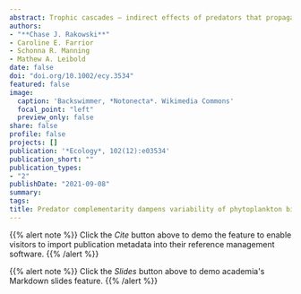 ```yaml
---
abstract: Trophic cascades – indirect effects of predators that propagate down through food webs – have been extensively documented in many ecosystem types. It has also been shown that predator diversity can mediate these trophic cascades, and separately, that herbivore biomass can influence the stability of primary producers. However, whether predator diversity can cause cascading effects on the stability of lower trophic levels has not yet been studied. We conducted a laboratory microcosm experiment and a field mesocosm experiment manipulating the presence and coexistence of two heteropteran predators and measuring their effects on zooplankton herbivores and phytoplankton basal resources. We predicted that if the predators partitioned their zooplankton prey, for example by size, then co-presence of the predators would reduce zooplankton prey mass and lead to 1) increased biomass of, and 2) decreased temporal variability of phytoplankton basal resources. We present evidence that the predators partitioned their zooplankton prey, leading to a synergistic suppression of zooplankton. In turn, this enhanced zooplankton suppression led to only a weak, non-significant increase in the central tendency of phytoplankton biomass, but significantly reduced its variability. Our results demonstrate that predator diversity may indirectly stabilize basal resource biomass via a “diversity-stability trophic cascade,” seemingly dependent on predator complementarity, even when there is no significant classic trophic cascade altering the central tendency of biomass. Therefore predator diversity, especially if correlated with diversity of prey use, could play a role in regulating ecosystem stability. This link between predator diversity and producer stability has implications for conservation and for potential biological control methods to improve crop yield reliability.
authors: 
- "**Chase J. Rakowski**"
- Caroline E. Farrior
- Schonna R. Manning
- Mathew A. Leibold
date: false
doi: "doi.org/10.1002/ecy.3534"
featured: false
image: 
  caption: 'Backswimmer, *Notonecta*. Wikimedia Commons'
  focal_point: "left"
  preview_only: false
share: false
profile: false
projects: []
publication: '*Ecology*, 102(12):e03534'
publication_short: ""
publication_types:
- "2"
publishDate: "2021-09-08"
summary: 
tags:
title: Predator complementarity dampens variability of phytoplankton biomass in a diversity-stability trophic cascade
---
```


{{% alert note %}}
Click the *Cite* button above to demo the feature to enable visitors to import publication metadata into their reference management software.
{{% /alert %}}

{{% alert note %}}
Click the *Slides* button above to demo academia's Markdown slides feature.
{{% /alert %}}
